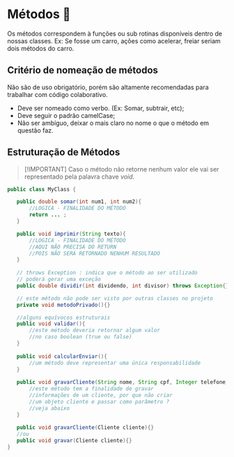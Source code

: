 # Métodos 🔢

Os métodos correspondem à funções ou sub rotinas disponíveis dentro de nossas classes.
Ex: Se fosse um carro, ações como acelerar, freiar seriam dois métodos do carro.

## Critério de nomeação de métodos

Não são de uso obrigatório, porém são altamente recomendadas para trabalhar com código colaborativo.
- Deve ser nomeado como verbo. (Ex: Somar, subtrair, etc);
- Deve seguir o padrão camelCase;
- Não ser ambíguo, deixar o mais claro no nome o que o método em questão faz.

## Estruturação de Métodos
>  [!IMPORTANT]
> Caso o método não retorne nenhum valor ele vai ser representado pela palavra chave _void_.

 ```java
public class MyClass {

    public double somar(int num1, int num2){
        //LOGICA - FINALIDADE DO MÉTODO
        return ... ;
    }

    public void imprimir(String texto){
        //LOGICA - FINALIDADE DO MÉTODO
        //AQUI NÃO PRECISA DO RETURN
        //POIS NÃO SERÁ RETORNADO NENHUM RESULTADO
    }
    
    // throws Exception : indica que o método ao ser utilizado
    // poderá gerar uma exceção
    public double dividir(int dividendo, int divisor) throws Exception{}

    // este método não pode ser visto por outras classes no projeto
    private void metodoPrivado(){}

    //alguns equívocos estruturais
    public void validar(){
        //este método deveria retornar algum valor
        //no caso boolean (true ou false)
    }
    
    public void calcularEnviar(){
        //um método deve representar uma única responsabilidade
    }
    
    public void gravarCliente(String nome, String cpf, Integer telefone, ....){
        //este método tem a finalidade de gravar
        //informações de um cliente, por que não criar
        //um objeto cliente e passar como parâmetro ?
        //veja abaixo
    }
    
    public void gravarCliente(Cliente cliente){}
    //ou
    public void gravar(Cliente cliente){}
}
 ```